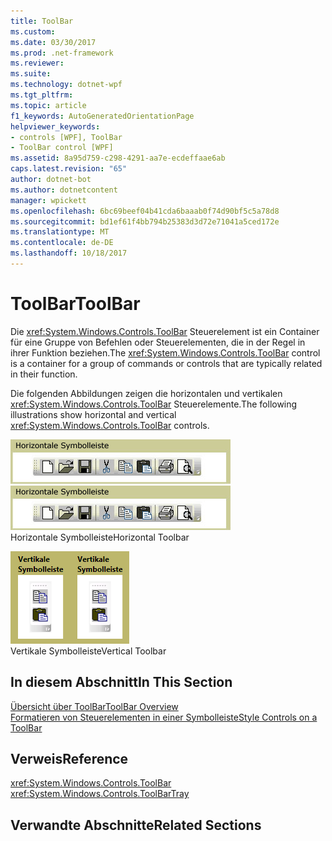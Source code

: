 ```yaml
---
title: ToolBar
ms.custom: 
ms.date: 03/30/2017
ms.prod: .net-framework
ms.reviewer: 
ms.suite: 
ms.technology: dotnet-wpf
ms.tgt_pltfrm: 
ms.topic: article
f1_keywords: AutoGeneratedOrientationPage
helpviewer_keywords:
- controls [WPF], ToolBar
- ToolBar control [WPF]
ms.assetid: 8a95d759-c298-4291-aa7e-ecdeffaae6ab
caps.latest.revision: "65"
author: dotnet-bot
ms.author: dotnetcontent
manager: wpickett
ms.openlocfilehash: 6bc69beef04b41cda6baaab0f74d90bf5c5a78d8
ms.sourcegitcommit: bd1ef61f4bb794b25383d3d72e71041a5ced172e
ms.translationtype: MT
ms.contentlocale: de-DE
ms.lasthandoff: 10/18/2017
---
```

# <a name="toolbar"></a><span data-ttu-id="3039f-102">ToolBar</span><span class="sxs-lookup"><span data-stu-id="3039f-102">ToolBar</span></span>
<span data-ttu-id="3039f-103">Die <xref:System.Windows.Controls.ToolBar> Steuerelement ist ein Container für eine Gruppe von Befehlen oder Steuerelementen, die in der Regel in ihrer Funktion beziehen.</span><span class="sxs-lookup"><span data-stu-id="3039f-103">The <xref:System.Windows.Controls.ToolBar> control is a container for a group of commands or controls that are typically related in their function.</span></span>  
  
 <span data-ttu-id="3039f-104">Die folgenden Abbildungen zeigen die horizontalen und vertikalen <xref:System.Windows.Controls.ToolBar> Steuerelemente.</span><span class="sxs-lookup"><span data-stu-id="3039f-104">The following illustrations show horizontal and vertical <xref:System.Windows.Controls.ToolBar> controls.</span></span>  
  
 <span data-ttu-id="3039f-105">![Horizontale Symbolleiste](../../../../docs/framework/wpf/controls/media/ss-ctl-horztoolbar.GIF "SS_CTL_horztoolbar")</span><span class="sxs-lookup"><span data-stu-id="3039f-105">![Horizontal ToolBar](../../../../docs/framework/wpf/controls/media/ss-ctl-horztoolbar.GIF "SS_CTL_horztoolbar")</span></span>  
<span data-ttu-id="3039f-106">Horizontale Symbolleiste</span><span class="sxs-lookup"><span data-stu-id="3039f-106">Horizontal Toolbar</span></span>  
  
 <span data-ttu-id="3039f-107">![Vertikale Symbolleiste](../../../../docs/framework/wpf/controls/media/ss-ctl-verttoolbar.GIF "SS_CTL_verttoolbar")</span><span class="sxs-lookup"><span data-stu-id="3039f-107">![Vertical ToolBar](../../../../docs/framework/wpf/controls/media/ss-ctl-verttoolbar.GIF "SS_CTL_verttoolbar")</span></span>  
<span data-ttu-id="3039f-108">Vertikale Symbolleiste</span><span class="sxs-lookup"><span data-stu-id="3039f-108">Vertical Toolbar</span></span>  
  
## <a name="in-this-section"></a><span data-ttu-id="3039f-109">In diesem Abschnitt</span><span class="sxs-lookup"><span data-stu-id="3039f-109">In This Section</span></span>  
 [<span data-ttu-id="3039f-110">Übersicht über ToolBar</span><span class="sxs-lookup"><span data-stu-id="3039f-110">ToolBar Overview</span></span>](../../../../docs/framework/wpf/controls/toolbar-overview.md)  
  [<span data-ttu-id="3039f-111">Formatieren von Steuerelementen in einer Symbolleiste</span><span class="sxs-lookup"><span data-stu-id="3039f-111">Style Controls on a ToolBar</span></span>](../../../../docs/framework/wpf/controls/how-to-style-controls-on-a-toolbar.md)  
  
## <a name="reference"></a><span data-ttu-id="3039f-112">Verweis</span><span class="sxs-lookup"><span data-stu-id="3039f-112">Reference</span></span>  
 <xref:System.Windows.Controls.ToolBar>  
  <xref:System.Windows.Controls.ToolBarTray>  
  
## <a name="related-sections"></a><span data-ttu-id="3039f-113">Verwandte Abschnitte</span><span class="sxs-lookup"><span data-stu-id="3039f-113">Related Sections</span></span>
